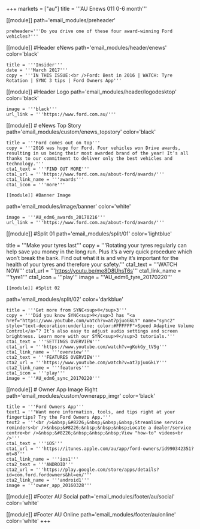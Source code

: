+++
markets = ["au"]
title = '''AU Enews 011 0-6 month'''

[[module]]
path='email_modules/preheader'


	preheader='''Do you drive one of these four award-winning Ford vehicles?'''

[[module]] #Header eNews
path='email_modules/header/enews'
color='black'

	title = '''Insider'''
	date = '''March 2017'''
	copy = '''IN THIS ISSUE:<br />Ford: Best in 2016 | WATCH: Tyre Rotation | SYNC 3 tips | Ford Owners App'''

[[module]] #Header Logo
path='email_modules/header/logodesktop'
color='black'

	image = '''black'''
	url_link = '''https://www.ford.com.au/'''

[[module]] # eNews Top Story
path='email_modules/custom/enews_topstory'
color='black'

	title = '''Ford comes out on top'''
	copy = '''2016 was huge for Ford. Four vehicles won Drive awards, resulting in us being their most awarded brand of the year! It’s all thanks to our commitment to deliver only the best vehicles and technology.'''
	cta1_text = '''FIND OUT MORE'''
	cta1_url = '''https://www.ford.com.au/about-ford/awards/'''
	cta1_link_name = '''awards'''
	cta1_icon = '''more'''

	[[module]] #Banner Image
path='email_modules/image/banner'
color='white'

	image = '''AU_edm6_awards_20170216'''
	url_link = '''https://www.ford.com.au/about-ford/awards/'''

[[module]] #Split 01
path='email_modules/split/01'
color='lightblue'

title = '''Make your tyres last'''
	copy = '''Rotating your tyres regularly can help save you money in the long run. Plus it’s a very quick procedure which won’t break the bank. Find out what it is and why it’s important for the health of your tyres and therefore your safety.'''
	cta1_text = '''WATCH NOW'''
	cta1_url = '''https://youtu.be/me8D8UhsT6s'''
	cta1_link_name = '''tyre1'''
	cta1_icon = '''play'''
	image = '''AU_edm6_tyre_20170220'''


	[[module]] #Split 02
path='email_modules/split/02'
color='darkblue'

	title = '''Get more from SYNC<sup>®</sup>3'''
	copy = '''Did you know SYNC<sup>®</sup>3 has “<a href="https://www.youtube.com/watch?v=at7pjuoGkLY" name="sync2" style="text-decoration:underline; color:#FFFFFF">Speed Adaptive Volume Control</a>”? It’s also easy to adjust audio settings and screen brightness. Learn more with our SYNC<sup>®</sup>3 tutorials.'''
	cta1_text = '''SETTINGS OVERVIEW'''
	cta1_url = '''https://www.youtube.com/watch?v=gKokGy_tVSg'''
	cta1_link_name = '''overview'''
	cta2_text = '''FEATURES OVERVIEW'''
	cta2_url = '''https://www.youtube.com/watch?v=at7pjuoGkLY'''
	cta2_link_name = '''features'''
	cta1_icon = '''play'''
	image = '''AU_edm6_sync_20170220'''


[[module]] # Owner App Image Right
path='email_modules/custom/ownerapp_imgr'
color='black'

	title = '''Ford Owners App'''
	text1 = '''Want more information, tools, and tips right at your fingertips? Try the Ford Owners App.'''
	text2 = '''<br />&nbsp;&#8226;&nbsp;&nbsp;&nbsp;Streamline service reminders<br />&nbsp;&#8226;&nbsp;&nbsp;&nbsp;Locate a dealer/service centre<br />&nbsp;&#8226;&nbsp;&nbsp;&nbsp;View "how-to" videos<br />'''
	cta1_text = '''iOS'''
	cta1_url = '''https://itunes.apple.com/au/app/ford-owners/id990342351?mt=8'''
	cta1_link_name = '''ios1'''
	cta2_text = '''ANDROID'''
	cta2_url = '''https://play.google.com/store/apps/details?id=com.ford.fordowners&hl=en/'''
	cta2_link_name = '''android1'''
	image = '''owner_app_20160328'''

[[module]] #Footer AU Social
path='email_modules/footer/au/social'
color='white'

[[module]] #Footer AU Online
path='email_modules/footer/au/online'
color='white'
+++